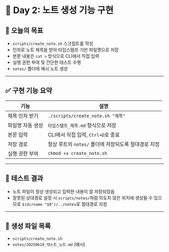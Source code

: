 # 📄 Day 2: 노트 생성 기능 구현

## 🧭 오늘의 목표

- `scripts/create_note.sh` 스크립트를 작성
- 인자로 노트 제목을 받아 타임스탬프 기반 파일명으로 저장
- 본문 내용은 `cat >` 방식으로 CLI에서 직접 입력
- 실행 권한 부여 및 간단한 테스트 수행
- `notes/` 폴더에 예시 노트 생성

---

## ✅ 구현 기능 요약

| 기능 | 설명 |
|------|------|
| 제목 인자 받기 | `./scripts/create_note.sh "제목"` |
| 파일명 자동 생성 | `타임스탬프_제목.md` 형식으로 저장 |
| 본문 입력 | CLI에서 직접 입력, `Ctrl+D`로 종료 |
| 저장 경로 | 항상 루트의 `notes/` 폴더에 저장되도록 절대경로 지정 |
| 실행 권한 부여 | `chmod +x create_note.sh` |

---

## 🧪 테스트 결과

- 노트 파일이 정상 생성되고 입력한 내용이 잘 저장되었음
- 잘못된 상대경로 설정 시 `scripts/notes/`처럼 의도치 않은 위치에 생성될 수 있으므로 `$(dirname "$0")/../notes`로 절대경로 지정

---

## 📁 생성 파일 목록

- `scripts/create_note.sh`
- `notes/20250619_테스트_노트.md` (예시)
